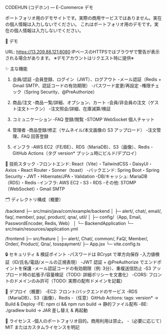 CODEHUN (コデホン) — E-Commerce デモ

ポートフォリオ用のデモサイトです。実際の商用サービスではありません。実在の個人情報は入力しないでください。
これはポートフォリオ用のデモです。実在の個人情報は入力しないでください。

🔗 デモ

URL: https://13.209.88.121:8080
IPベースのHTTPSではブラウザで警告が表示される場合があります。
※デモアカウントはリクエスト時に提供※

✨ 主な機能

1. 会員/認証
-会員登録、ログイン（JWT）、ログアウト
-メール認証（Redis + Gmail SMTP、認証コードの有効期限）
-パスワード変更/再設定
-権限チェック（Spring Security、@PreAuthorize）

2. 商品/注文
-商品一覧/詳細、オプション、カート
-会員/非会員の注文（ゲスト注文トークン）
-注文照会/詳細、在庫減算/検証

3. コミュニケーション
-FAQ 登録/閲覧
-STOMP WebSocket 個人チャット

4. 管理者
-商品登録/修正（サムネイル/本文画像の S3 アップロード）
-注文管理、FAQ 回答登録

5. インフラ
-AWS EC2（FE/BE）、RDS（MariaDB）、S3（画像）、Redis
-GitHub Actions（タグ version* プッシュ時にビルド/デプロイ）

🧱 技術スタック
-フロントエンド: React（Vite）・TailwindCSS・DaisyUI・Axios・React Router・Sonner（toast）
-バックエンド: Spring Boot・Spring Security・JWT・Hibernate/JPA・Validation
-DB/キャッシュ: MariaDB（RDS）・Redis
-インフラ: AWS EC2・S3・RDS
-その他: STOMP（WebSocket）・Gmail SMTP

🗂️ ディレクトリ構成（概要）

/backend
├─ src/main/java/com/example/backend
│ ├─ alert/, chat/, email/, faq/, member/, pay/, product/, qna/, util/
│ ├─ config/（App, Email, PasswordEncoder, Redis, Web）
│ └─ BackendApplication
└─ src/main/resources/application.yml


/frontend
├─ src/feature
│ ├─ alert/, Chat/, common/, FaQ/, Member/, Order/, Product/, Qna/, tosspayment/
├─ App.jsx
└─ vite.config.ts

🔒 セキュリティ & 検証ポイント
-パスワードは BCrypt で単方向保存
-入力値検証（ID/氏名/電話/メールの正規表現）
-JWT 認証 + @PreAuthorize でエンドポイントを保護
-メール認証コードの有効期限（例: 3分）、重複送信防止
-S3 アップロード時の拡張子/容量検証（TODO: 詳細ポリシーを文書化）
-CORS: フロントのドメインのみ許可（TODO: 実際の配布ドメインを記載）

🚀 デプロイ（概要）
-EC2: フロント/バックエンドのサービス
-RDS（MariaDB）、S3（画像）、Redis
-（任意）GitHub Actions: tags: version* → Build & Deploy
-FE: npm ci && npm run build → 静的ファイル配布
-BE: ./gradlew build → JAR 差し替え & 再起動

📄 ライセンス
-個人のポートフォリオ目的。商用利用は禁止。
-（必要に応じて）MIT またはカスタムライセンスを明記

